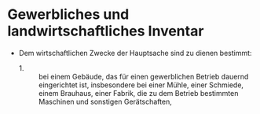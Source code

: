 # Gewerbliches und landwirtschaftliches Inventar

- Dem wirtschaftlichen Zwecke der Hauptsache sind zu dienen bestimmt: <dl style="font-weight:normal;font-style:normal;text-decoration:none;"><dt>1.</dt><dd style="font-weight:normal;font-style:normal;text-decoration:none;"><div>bei einem Gebäude, das für einen gewerblichen Betrieb dauernd eingerichtet ist, insbesondere bei einer Mühle, einer Schmiede, einem Brauhaus, einer Fabrik, die zu dem Betrieb bestimmten Maschinen und sonstigen Gerätschaften,

